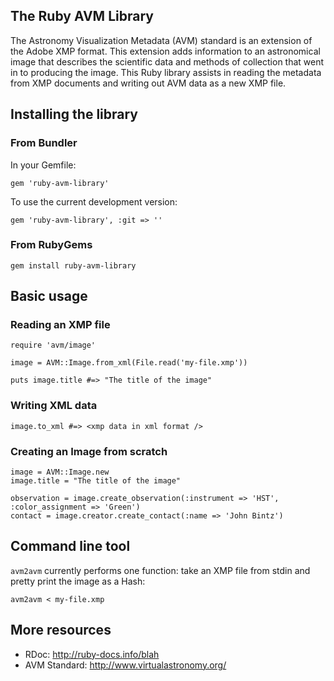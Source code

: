 ## The Ruby AVM Library

The Astronomy Visualization Metadata (AVM) standard is an extension of the Adobe XMP format. This
extension adds information to an astronomical image that describes the scientific data and methods
of collection that went in to producing the image. This Ruby library assists in reading the metadata from
XMP documents and writing out AVM data as a new XMP file.

## Installing the library

### From Bundler

In your Gemfile:

    gem 'ruby-avm-library'

To use the current development version:

    gem 'ruby-avm-library', :git => ''

### From RubyGems

    gem install ruby-avm-library

## Basic usage

### Reading an XMP file

    require 'avm/image'
    
    image = AVM::Image.from_xml(File.read('my-file.xmp'))
    
    puts image.title #=> "The title of the image"

### Writing XML data

    image.to_xml #=> <xmp data in xml format />

### Creating an Image from scratch

    image = AVM::Image.new
    image.title = "The title of the image"
    
    observation = image.create_observation(:instrument => 'HST', :color_assignment => 'Green')
    contact = image.creator.create_contact(:name => 'John Bintz')

## Command line tool

`avm2avm` currently performs one function: take an XMP file from stdin and pretty print the image as a Hash:

    avm2avm < my-file.xmp

## More resources

* RDoc: http://ruby-docs.info/blah
* AVM Standard: http://www.virtualastronomy.org/

